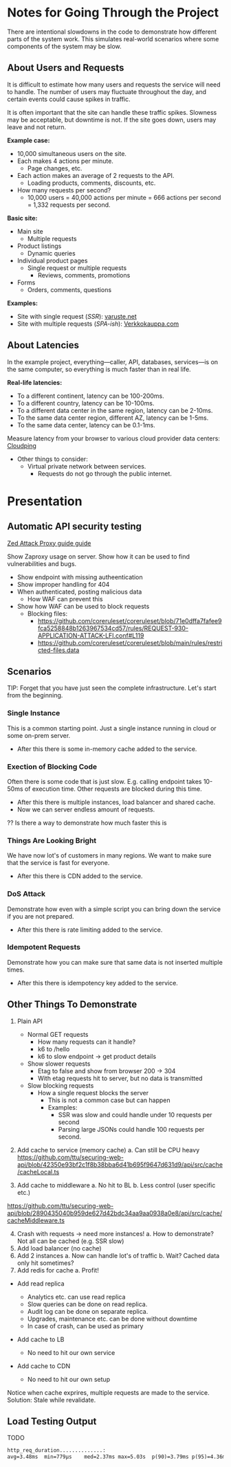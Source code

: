 # Notes for Going Through the Project

There are intentional slowdowns in the code to demonstrate how different parts of the system work. This simulates real-world scenarios where some components of the system may be slow.

## About Users and Requests

It is difficult to estimate how many users and requests the service will need to handle. The number of users may fluctuate throughout the day, and certain events could cause spikes in traffic.

It is often important that the site can handle these traffic spikes. Slowness may be acceptable, but downtime is not. If the site goes down, users may leave and not return.

**Example case:**

- 10,000 simultaneous users on the site.
- Each makes 4 actions per minute.
  - Page changes, etc.
- Each action makes an average of 2 requests to the API.
  - Loading products, comments, discounts, etc.
- How many requests per second?
  - 10,000 users = 40,000 actions per minute = 666 actions per second = 1,332 requests per second.

**Basic site:**

- Main site
  - Multiple requests
- Product listings
  - Dynamic queries
- Individual product pages
  - Single request or multiple requests
    - Reviews, comments, promotions
- Forms
  - Orders, comments, questions

**Examples:**

- Site with single request (_SSR_): [varuste.net](https://varuste.net/)
- Site with multiple requests (_SPA-ish_): [Verkkokauppa.com](https://www.verkkokauppa.com/)

## About Latencies

In the example project, everything—caller, API, databases, services—is on the same computer, so everything is much faster than in real life.

**Real-life latencies:**

- To a different continent, latency can be 100-200ms.
- To a different country, latency can be 10-100ms.
- To a different data center in the same region, latency can be 2-10ms.
- To the same data center region, different AZ, latency can be 1-5ms.
- To the same data center, latency can be 0.1-1ms.

Measure latency from your browser to various cloud provider data centers: [Cloudping](https://www.cloudping.info/)

- Other things to consider:
  - Virtual private network between services.
    - Requests do not go through the public internet.

# Presentation

## Automatic API security testing

[Zed Attack Proxy guide guide](https://ttu.github.io/zed-attack-proxy-quick-guide/)

Show Zaproxy usage on server. Show how it can be used to find vulnerabilities and bugs.

- Show endpoint with missing autheentication
- Show improper handling for 404
- When authenticated, posting malicious data
  - How WAF can prevent this
- Show how WAF can be used to block requests
  - Blocking files:
    - https://github.com/coreruleset/coreruleset/blob/71e0dffa7fafee9fca5258848b1263967534cd57/rules/REQUEST-930-APPLICATION-ATTACK-LFI.conf#L119
    - https://github.com/coreruleset/coreruleset/blob/main/rules/restricted-files.data

## Scenarios

TIP: Forget that you have just seen the complete infrastructure. Let's start from the beginning.

### Single Instance

This is a common starting point. Just a single instance running in cloud or some on-prem server.

- After this there is some in-memory cache added to the service.

### Exection of Blocking Code

Often there is some code that is just slow. E.g. calling endpoint takes 10-50ms of execution time. Other requests are blocked during this time.

- After this there is multiple instances, load balancer and shared cache.
- Now we can server endless amount of requests.

?? Is there a way to demonstrate how much faster this is

### Things Are Looking Bright

We have now lot's of customers in many regions. We want to make sure that the service is fast for everyone.

- After this there is CDN added to the service.

### DoS Attack

Demonstrate how even with a simple script you can bring down the service if you are not prepared.

- After this there is rate limiting added to the service.

### Idempotent Requests

Demonstrate how you can make sure that same data is not inserted multiple times.

- After this there is idempotency key added to the service.

## Other Things To Demonstrate

1. Plain API

   - Normal GET requests
     - How many requests can it handle?
     - k6 to /hello
     - k6 to slow endpoint -> get product details
   - Show slower requests
     - Etag to false and show from browser 200 -> 304
     - With etag requests hit to server, but no data is transmitted
   - Slow blocking requests
     - How a single request blocks the server
       - This is not a common case but can happen
       - Examples:
         - SSR was slow and could handle under 10 requests per second
         - Parsing large JSONs could handle 100 requests per second.

2. Add cache to service (memory cache)
   a. Can still be CPU heavy
   https://github.com/ttu/securing-web-api/blob/42350e93bf2c1f8b38bba6d41b695f9647d631d9/api/src/cache/cacheLocal.ts

3. Add cache to middleware
   a. No hit to BL
   b. Less control (user specific etc.)

https://github.com/ttu/securing-web-api/blob/2890435040b959de627d42bdc34aa9aa0938a0e8/api/src/cache/cacheMiddleware.ts

4. Crash with requests -> need more instances!
   a. How to demonstrate? Not all can be cached (e.g. SSR slow)
5. Add load balancer (no cache)
6. Add 2 instances
   a. Now can handle lot's of traffic
   b. Wait? Cached data only hit sometimes?
7. Add redis for cache
   a. Profit!

- Add read replica

  - Analytics etc. can use read replica
  - Slow queries can be done on read replica.
  - Audit log can be done on separate replica.
  - Upgrades, maintenance etc. can be done without downtime
  - In case of crash, can be used as primary

- Add cache to LB
  - No need to hit our own service
- Add cache to CDN
  - No need to hit our own setup

Notice when cache exprires, multiple requests are made to the service. Solution: Stale while revalidate.

## Load Testing Output

TODO

```txt
http_req_duration..............:
avg=3.48ms  min=779µs    med=2.37ms max=5.03s  p(90)=3.79ms p(95)=4.36ms
```
